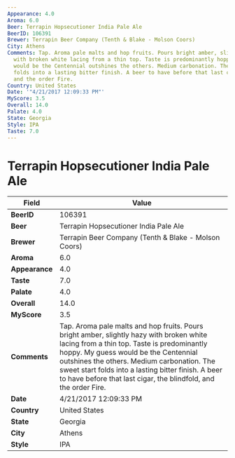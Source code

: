 ```yaml
---
Appearance: 4.0
Aroma: 6.0
Beer: Terrapin Hopsecutioner India Pale Ale
BeerID: 106391
Brewer: Terrapin Beer Company (Tenth & Blake - Molson Coors)
City: Athens
Comments: Tap. Aroma pale malts and hop fruits. Pours bright amber, slightly hazy
  with broken white lacing from a thin top. Taste is predominantly hoppy. My guess
  would be the Centennial outshines the others. Medium carbonation. The sweet start
  folds into a lasting bitter finish. A beer to have before that last cigar, the blindfold,
  and the order Fire.
Country: United States
Date: '"4/21/2017 12:09:33 PM"'
MyScore: 3.5
Overall: 14.0
Palate: 4.0
State: Georgia
Style: IPA
Taste: 7.0
---
```


# Terrapin Hopsecutioner India Pale Ale

| Field         | Value |
|---------------|-------|
| **BeerID** | 106391 |
| **Beer** | Terrapin Hopsecutioner India Pale Ale |
| **Brewer** | Terrapin Beer Company (Tenth & Blake - Molson Coors) |
| **Aroma** | 6.0 |
| **Appearance** | 4.0 |
| **Taste** | 7.0 |
| **Palate** | 4.0 |
| **Overall** | 14.0 |
| **MyScore** | 3.5 |
| **Comments** | Tap. Aroma pale malts and hop fruits. Pours bright amber, slightly hazy with broken white lacing from a thin top. Taste is predominantly hoppy. My guess would be the Centennial outshines the others. Medium carbonation. The sweet start folds into a lasting bitter finish. A beer to have before that last cigar, the blindfold, and the order Fire. |
| **Date** | 4/21/2017 12:09:33 PM |
| **Country** | United States |
| **State** | Georgia |
| **City** | Athens |
| **Style** | IPA |
